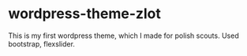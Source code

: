 # wordpress-theme-zlot
This is my first wordpress theme, which I made for polish scouts.
Used bootstrap, flexslider.
